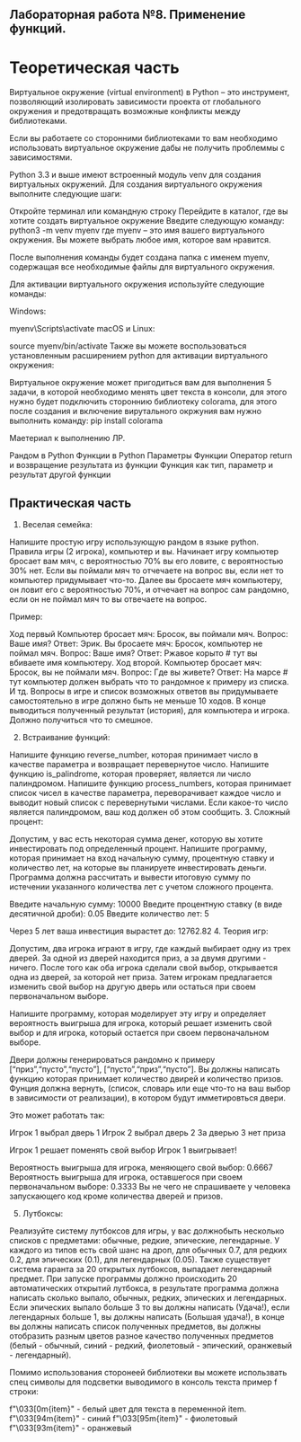 ## Лабораторная работа №8. Применение функций.

# Теоретическая часть
Виртуальное окружение (virtual environment) в Python – это инструмент, позволяющий изолировать зависимости проекта от глобального окружения и предотвращать возможные конфликты между библиотеками.

Если вы работаете со сторонними библиотеками то вам необходимо использовать виртуальное окружение дабы не получить проблеммы с зависимостями.

Python 3.3 и выше имеют встроенный модуль venv для создания виртуальных окружений. Для создания виртуального окружения выполните следующие шаги:

Откройте терминал или командную строку
Перейдите в каталог, где вы хотите создать виртуальное окружение
Введите следующую команду: python3 -m venv myenv
где myenv – это имя вашего виртуального окружения. Вы можете выбрать любое имя, которое вам нравится.

После выполнения команды будет создана папка с именем myenv, содержащая все необходимые файлы для виртуального окружения.

Для активации виртуального окружения используйте следующие команды:

Windows:

myenv\Scripts\activate
macOS и Linux:

source myenv/bin/activate
Также вы можете воспользоваться установленным расширением python для активации виртуального окружения:



Виртуальное окружение может пригодиться вам для выполнения 5 задачи, в которой необходимо менять цвет текста в консоли, для этого нужно будет подключить стороннию библиотеку colorama, для этого после создания и включение вирутального окржуния вам нужно выполнить команду: pip install colorama


Маетериал к выполнению ЛР.

Рандом в Python
Функции в Python
Параметры Функции
Оператор return и возвращение результата из функции
Функция как тип, параметр и результат другой функции
## Практическая часть
1. Веселая семейка:

Напишите простую игру использующую рандом в языке python. Правила игры (2 игрока), компьютер и вы. Начинает игру компьютер бросает вам мяч, с вероятностью 70% вы его ловите, с вероятностью 30% нет. Если вы поймали мяч то отчечаете на вопрос вы, если нет то компьютер придумывает что-то. Далее вы бросаете мяч компьютеру, он ловит его с вероятностью 70%, и отчечает на вопрос сам рандомно, если он не поймал мяч то вы отвечаете на вопрос.

Пример:

Ход первый
Компьютер бросает мяч:
    Бросок, вы поймали мяч. 
    Вопрос: Ваше имя?
    Ответ: Эрик.
Вы бросаете мяч:
    Бросок, компьютер не поймал мяч. 
    Вопрос: Ваше имя?
    Ответ:  Ржавое корыто # тут вы вбиваете имя компьютеру. 
Ход второй. 
Компьютер бросает мяч:
    Бросок, вы не поймали мяч. 
    Вопрос: Где вы живете?
    Ответ: На марсе # тут компьютер должен выбрать что то рандомное к примеру из списка. 
И тд. 
Вопросы в игре и список возможных ответов вы придумываете самостоятельно в игре должно быть не меньше 10 ходов. В конце выводиться полученный результат (история), для компьютера и игрока. Должно получиться что то смешное.

2. Встраивание функций:

Напишите функцию reverse_number, которая принимает число в качестве параметра и возвращает перевернутое число.
Напишите функцию is_palindrome, которая проверяет, является ли число палиндромом.
Напишите функцию process_numbers, которая принимает список чисел в качестве параметра, переворачивает каждое число и выводит новый список с перевернутыми числами. Если какое-то число является палиндромом, ваш код должен об этом сообщить.
3. Сложный процент:

Допустим, у вас есть некоторая сумма денег, которую вы хотите инвестировать под определенный процент. Напишите программу, которая принимает на вход начальную сумму, процентную ставку и количество лет, на которые вы планируете инвестировать деньги. Программа должна рассчитать и вывести итоговую сумму по истечении указанного количества лет с учетом сложного процента.

Введите начальную сумму: 10000
Введите процентную ставку (в виде десятичной дроби): 0.05
Введите количество лет: 5

Через 5 лет ваша инвестиция вырастет до: 12762.82
4. Теория игр:

Допустим, два игрока играют в игру, где каждый выбирает одну из трех дверей. За одной из дверей находится приз, а за двумя другими - ничего. После того как оба игрока сделали свой выбор, открывается одна из дверей, за которой нет приза. Затем игрокам предлагается изменить свой выбор на другую дверь или остаться при своем первоначальном выборе.

Напишите программу, которая моделирует эту игру и определяет вероятность выигрыша для игрока, который решает изменить свой выбор и для игрока, который остается при своем первоначальном выборе.

Двери должны генерироваться рандомно к примеру [“приз”,“пусто”,“пусто”], [“пусто”,“приз”,“пусто”]. Вы должны написать функцию которая принимает количество двирей и количество призов. Фунция должна вернуть, (список, словарь или еще что-то на ваш выбор в зависимости от реализации), в котором будут имметировться двери.

Это может работать так:

Игрок 1 выбрал дверь 1
Игрок 2 выбрал дверь 2
За дверью 3 нет приза

Игрок 1 решает поменять свой выбор
Игрок 1 выигрывает!

Вероятность выигрыша для игрока, меняющего свой выбор: 0.6667
Вероятность выигрыша для игрока, оставшегося при своем первоначальном выборе: 0.3333
Вы не чего не спрашиваете у человека запускающего код кроме количества дверей и призов.

5. Лутбоксы:

Реализуйте систему лутбоксов для игры, у вас должнобыть несколько списков с предметами: обычные, редкие, эпические, легендарные. У каждого из типов есть свой шанс на дроп, для обычных 0.7, для редких 0.2, для эпических (0.1), для легендарных (0.05). Также существует система гаранта за 20 открытых лутбоксов, выпадает легендарный предмет. При запуске программы должно происходить 20 автоматических открытий лутбокса, в результате программа должна написать сколько выпало, обычных, редких, эпических и легендарных. Если эпических выпало больше 3 то вы должны написать (Удача!), если легендарных больше 1, вы должны написать (Большая удача!), в конце вы должны написать список полученных предметов, вы должны отобразить разным цветов разное качество полученных предметов (белый - обычный, синий - редкий, фиолетовый - эпический, оранжевый - легендарный).

Помимо использования сторонеей библиотеки вы можете использвать спец символы для подсветки выводимого в консоль текста пример f строки:

f"\033[0m{item}" - белый цвет для текста в переменной item.
f"\033[94m{item}" - синий
f"\033[95m{item}" - фиолетовый
f"\033[93m{item}" - оранжевый